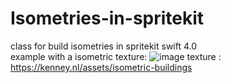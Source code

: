 # Isometries-in-spritekit
class for build isometries in spritekit swift 4.0 <br />
example with a isometric texture:
![image](https://user-images.githubusercontent.com/36310714/47292770-580b0600-d608-11e8-9e8e-be5a6c7292d3.png)
texture : https://kenney.nl/assets/isometric-buildings
